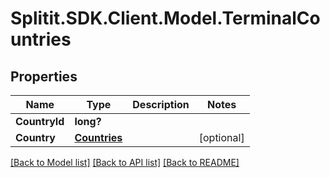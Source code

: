 # Splitit.SDK.Client.Model.TerminalCountries
## Properties

Name | Type | Description | Notes
------------ | ------------- | ------------- | -------------
**CountryId** | **long?** |  | 
**Country** | [**Countries**](Countries.md) |  | [optional] 

[[Back to Model list]](../README.md#documentation-for-models) [[Back to API list]](../README.md#documentation-for-api-endpoints) [[Back to README]](../README.md)

